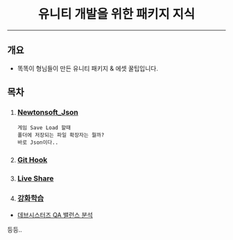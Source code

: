 <h1 align="center"> 유니티 개발을 위한 패키지 지식 </h1>

---

## 개요

* 똑똑이 형님들이 만든 유니티 패키지 & 에셋 꿀팁입니다.

## 목차 

1. ### [Newtonsoft_Json](./Json/Newtonsoft_Json_Package.md)
    ```text
    게임 Save Load 할때 
    폴더에 저장되는 파일 확장자는 뭘까?
    바로 Json이다..
    ```
2. ### [Git Hook](https://tech.devsisters.com/posts/unity-githooks/)
3. ### [Live Share](./)
4. ### [강화학습](./https://tech.devsisters.com/posts/crp-puzzle-bot/)
* [데브시스터즈 QA 밸런스 분석](https://tech.devsisters.com/posts/crp-puzzle-bot/)

등등..
